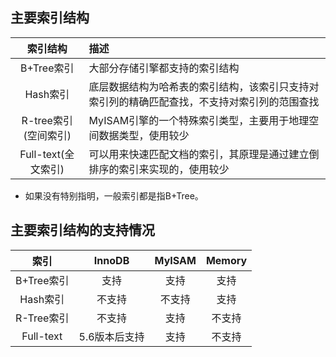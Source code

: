 ## 主要索引结构

|索引结构|描述|
|:-:|:-|
|B+Tree索引|大部分存储引擎都支持的索引结构|
|Hash索引|底层数据结构为哈希表的索引结构，该索引只支持对索引列的精确匹配查找，不支持对索引列的范围查找|
|R-tree索引(空间索引)| MyISAM引擎的一个特殊索引类型，主要用于地理空间数据类型，使用较少|
|Full-text(全文索引)|可以用来快速匹配文档的索引，其原理是通过建立倒排序的索引来实现的，使用较少|

* 如果没有特别指明，一般索引都是指B+Tree。

## 主要索引结构的支持情况

|索引|InnoDB|MyISAM|Memory|
|:-:|:-:|:-:|:-:|
|B+Tree索引|支持|支持|支持|
|Hash索引|不支持|不支持|支持|
|R-Tree索引|不支持|支持|不支持|
|Full-text|5.6版本后支持|支持|不支持|